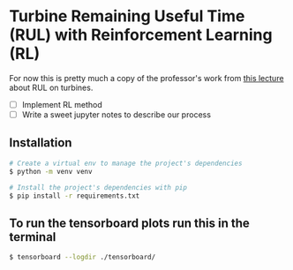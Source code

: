 # Turbine Remaining Useful Time (RUL) with Reinforcement Learning (RL)

For now this is pretty much a copy of the professor's work from [this lecture](https://github.com/lompabo/aiiti-course-2021-05) about RUL on turbines.

- [ ] Implement RL method
- [ ] Write a sweet jupyter notes to describe our process

## Installation

```bash
# Create a virtual env to manage the project's dependencies
$ python -m venv venv

# Install the project's dependencies with pip
$ pip install -r requirements.txt
```
## To run the tensorboard plots run this in the terminal
```bash
$ tensorboard --logdir ./tensorboard/

```

